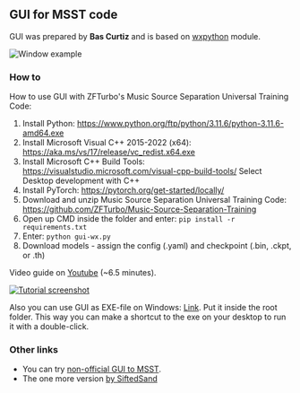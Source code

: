 ## GUI for MSST code 

GUI was prepared by **Bas Curtiz** and is based on [wxpython](https://en.wikipedia.org/wiki/WxPython) module.

![Window example](https://github.com/ZFTurbo/Music-Source-Separation-Training/blob/main/gui/wx_msst_screen.png)

### How to

How to use GUI with ZFTurbo's Music Source Separation Universal Training Code:

1. Install Python: https://www.python.org/ftp/python/3.11.6/python-3.11.6-amd64.exe
2. Install Microsoft Visual C++ 2015-2022 (x64): https://aka.ms/vs/17/release/vc_redist.x64.exe
3. Install Microsoft C++ Build Tools: https://visualstudio.microsoft.com/visual-cpp-build-tools/
Select Desktop development with C++
4. Install PyTorch: https://pytorch.org/get-started/locally/
5. Download and unzip Music Source Separation Universal Training Code:
https://github.com/ZFTurbo/Music-Source-Separation-Training
6. Open up CMD inside the folder and enter: `pip install -r requirements.txt`
7. Enter: `python gui-wx.py`
8. Download models - assign the config (.yaml) and checkpoint (.bin, .ckpt, or .th)

Video guide on [Youtube](https://youtu.be/M8JKFeN7HfU) (~6.5 minutes).

[![Tutorial screenshot](https://github.com/ZFTurbo/Music-Source-Separation-Training/blob/main/gui/tutorial_screenshot.jpg)](https://youtu.be/M8JKFeN7HfU)

Also you can use GUI as EXE-file on Windows: [Link](https://mega.nz/file/xAAzTCzR#2IapG3RJ9Vew3oC8l9H2zrw1vwUtZSqsUdJAjmARmPs). Put it inside the root folder. This way you can make a shortcut to the exe on your desktop to run it with a double-click. 

### Other links

* You can try [non-official GUI to MSST](https://github.com/SUC-DriverOld/MSST-WebUI).
* The one more version [by SiftedSand](https://github.com/SiftedSand/MusicSepGUI)
